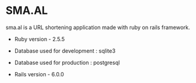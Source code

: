 # SMA.AL

sma.al is a URL shortening application made with ruby on rails framework.

- Ruby version - 2.5.5

- Database used for development : sqlite3

- Database used for production : postgresql

- Rails version - 6.0.0
